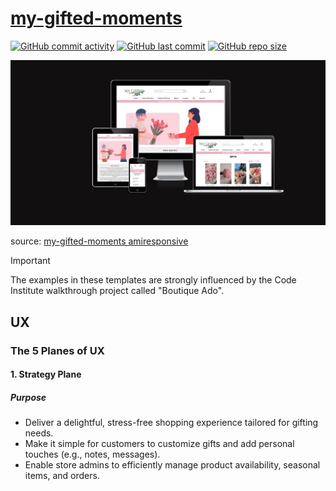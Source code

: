 # [my-gifted-moments](https://my-gifted-moments-154948e92f6b.herokuapp.com)

[![GitHub commit activity](https://img.shields.io/github/commit-activity/t/dfedyachkina/my-gifted-moments)](https://www.github.com/dfedyachkina/my-gifted-moments/commits/main)
[![GitHub last commit](https://img.shields.io/github/last-commit/dfedyachkina/my-gifted-moments)](https://www.github.com/dfedyachkina/my-gifted-moments/commits/main)
[![GitHub repo size](https://img.shields.io/github/repo-size/dfedyachkina/my-gifted-moments)](https://www.github.com/dfedyachkina/my-gifted-moments)


![screenshot](documentation/mockup.png)

source: [my-gifted-moments amiresponsive](https://ui.dev/amiresponsive?url=https://my-gifted-moments-154948e92f6b.herokuapp.com)

> [!IMPORTANT]
> The examples in these templates are strongly influenced by the Code Institute walkthrough project called "Boutique Ado".
## UX

### The 5 Planes of UX

#### 1. Strategy Plane
##### Purpose
- Deliver a delightful, stress-free shopping experience tailored for gifting needs.
- Make it simple for customers to customize gifts and add personal touches (e.g., notes, messages).
- Enable store admins to efficiently manage product availability, seasonal items, and orders.
